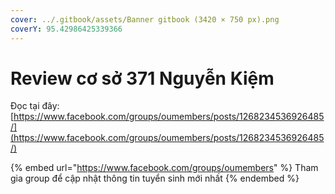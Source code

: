 ```yaml
---
cover: ../.gitbook/assets/Banner gitbook (3420 × 750 px).png
coverY: 95.42986425339366
---
```


# Review cơ sở 371 Nguyễn Kiệm

Đọc tại đây: [https://www.facebook.com/groups/oumembers/posts/1268234536926485/](https://www.facebook.com/groups/oumembers/posts/1268234536926485/)

{% embed url="https://www.facebook.com/groups/oumembers" %}
Tham gia group để cập nhật thông tin tuyển sinh mới nhất
{% endembed %}
